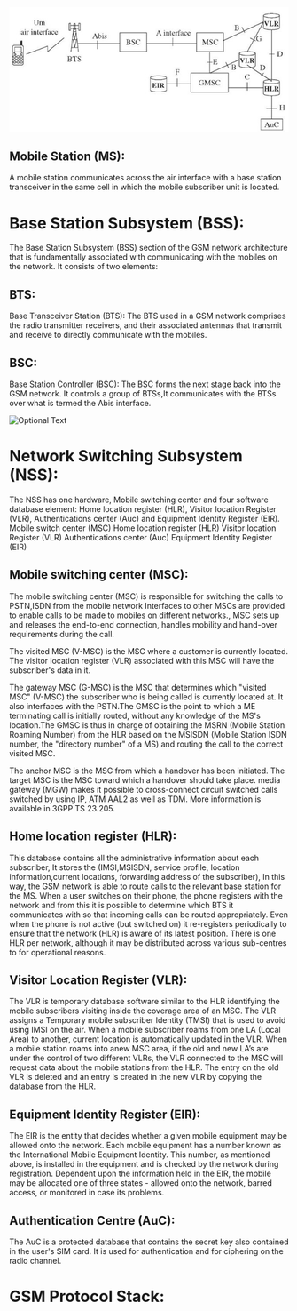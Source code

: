
![Optional Text](https://github.com/kesavand/GSM/blob/master/Images/GSMArchitecture.jpg)



Mobile Station (MS):
-------------------
A mobile station communicates across the air interface with a base station transceiver in the same cell in which the mobile subscriber unit is located. 

Base Station Subsystem (BSS):
============================
The Base Station Subsystem (BSS) section of the GSM network architecture that is fundamentally associated with communicating with the mobiles on the network. It consists of two elements:

BTS:
---
Base Transceiver Station (BTS):
The BTS used in a GSM network comprises the radio transmitter receivers, and their associated antennas that transmit and receive to directly communicate with the mobiles.

BSC:
----
Base Station Controller (BSC):
The BSC forms the next stage back into the GSM network. It controls a group of BTSs,It communicates with the BTSs over what is termed the Abis interface.

![Optional Text](https://github.com/kesavand/GSM_GPRS/blob/master/Images/GSM_NSS_logical_placement.PNG)

Network Switching Subsystem (NSS):
=================================
The NSS has one hardware, Mobile switching center and four software database element: Home location register (HLR), Visitor location Register (VLR), Authentications center (Auc) and Equipment Identity Register (EIR). 
Mobile switch center (MSC)
Home location register (HLR)
Visitor location Register (VLR)
Authentications center (Auc)
Equipment Identity Register (EIR)

Mobile switching center (MSC):
-----------------------------
The mobile switching center (MSC) is responsible for switching the calls to PSTN,ISDN from the mobile network  Interfaces to other MSCs are provided to enable calls to be made to mobiles on different networks., MSC sets up and releases the end-to-end connection, handles mobility and hand-over requirements during the call.

The visited MSC (V-MSC) is the MSC where a customer is currently located. The visitor location register (VLR) associated with this MSC will have the subscriber's data in it.

The gateway MSC (G-MSC) is the MSC that determines which "visited MSC" (V-MSC) the subscriber who is being called is currently located at. It also interfaces with the PSTN.The GMSC is the point to which a ME terminating call is initially routed, without any knowledge of the MS's location.The GMSC is thus in charge of obtaining the MSRN (Mobile Station Roaming Number) from the HLR based on the MSISDN (Mobile Station ISDN number, the "directory number" of a MS) and routing the call to the correct visited MSC.

The anchor MSC is the MSC from which a handover has been initiated. The target MSC is the MSC toward which a handover should take place.
media gateway (MGW) makes it possible to cross-connect circuit switched calls switched by using IP, ATM AAL2 as well as TDM. More information is available in 3GPP TS 23.205.

Home location register (HLR):
----------------------------
This database contains all the administrative information about each subscriber, It stores the (IMSI,MSISDN, service profile, location information,current locations, forwarding address of the subscriber), In this way, the GSM network is able to route calls to the relevant base station for the MS. When a user switches on their phone, the phone registers with the network and from this it is possible to determine which BTS it communicates with so that incoming calls can be routed appropriately. Even when the phone is not active (but switched on) it re-registers periodically to ensure that the network (HLR) is aware of its latest position. There is one HLR per network, although it may be distributed across various sub-centres to for operational reasons.

Visitor Location Register (VLR):
-------------------------------
The VLR is temporary database software similar to the HLR identifying the mobile subscribers visiting inside the coverage area of an MSC. The VLR assigns a Temporary mobile subscriber Identity (TMSI) that is used to avoid using IMSI on the air. When a mobile subscriber roams from one LA (Local Area) to another, current location is automatically updated in the VLR. When a mobile station roams into anew MSC area, if the old and new LA’s are under the control of two different VLRs, the VLR connected to the MSC will request data about the mobile stations from the HLR. The entry on the old VLR is deleted and an entry is created in the new VLR by copying the database from the HLR.


Equipment Identity Register (EIR):
---------------------------------
The EIR is the entity that decides whether a given mobile equipment may be allowed onto the network. Each mobile equipment has a number known as the International Mobile Equipment Identity. This number, as mentioned above, is installed in the equipment and is checked by the network during registration. Dependent upon the information held in the EIR, the mobile may be allocated one of three states - allowed onto the network, barred access, or monitored in case its problems.

Authentication Centre (AuC):
---------------------------
The AuC is a protected database that contains the secret key also contained in the user's SIM card. It is used for authentication and for ciphering on the radio channel.

GSM Protocol Stack:
==================

